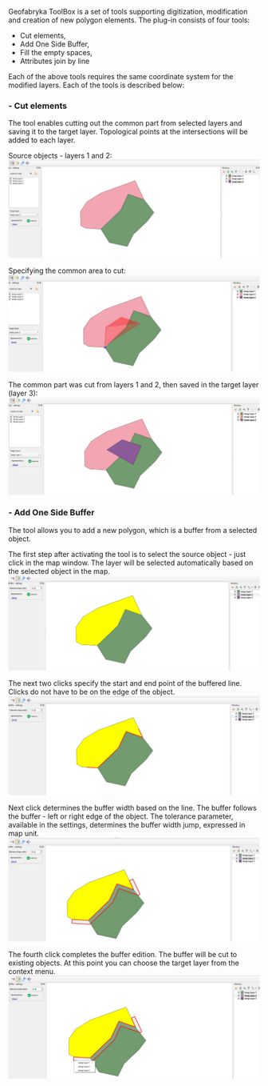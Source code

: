 Geofabryka ToolBox is a set of tools supporting digitization, modification and creation of new polygon elements.
The plug-in consists of four tools:
- Cut elements,
- Add One Side Buffer,
- Fill the empty spaces,
- Attributes join by line

Each of the above tools requires the same coordinate system for the modified layers.
Each of the tools is described below:

### - Cut elements

The tool enables cutting out the common part from selected layers and saving it to the target layer. Topological points at the intersections will be added to each layer.


Source objects - layers 1 and 2:
<img src="https://github.com/abocianowski/Geofabryka-Toolbox-/blob/master/how_to/1.jpg?raw=true" alt="1.jpg">


Specifying the common area to cut:
<img src="https://github.com/abocianowski/Geofabryka-Toolbox-/blob/master/how_to/2.jpg?raw=true" alt="2.jpg">

The common part was cut from layers 1 and 2, then saved in the target layer (layer 3):
<img src="https://github.com/abocianowski/Geofabryka-Toolbox-/blob/master/how_to/3.jpg?raw=true" alt="3.jpg">


### - Add One Side Buffer
The tool allows you to add a new polygon, which is a buffer from a selected object.


The first step after activating the tool is to select the source object - just click in the map window. The layer will be selected automatically based on the selected object in the map.
<img src="https://github.com/abocianowski/Geofabryka-Toolbox-/blob/master/how_to/4.jpg?raw=true" alt="4.jpg">

The next two clicks specify the start and end point of the buffered line. Clicks do not have to be on the edge of the object.
<img src="https://github.com/abocianowski/Geofabryka-Toolbox-/blob/master/how_to/5.jpg?raw=true" alt="5.jpg">

Next click determines the buffer width based on the line. The buffer follows the buffer - left or right edge of the object. The tolerance parameter, available in the settings, determines the buffer width jump, expressed in map unit.
<img src="https://github.com/abocianowski/Geofabryka-Toolbox-/blob/master/how_to/6.jpg?raw=true" alt="6.jpg">

The fourth click completes the buffer edition. The buffer will be cut to existing objects. At this point you can choose the target layer from the context menu.
<img src="https://github.com/abocianowski/Geofabryka-Toolbox-/blob/master/how_to/7.jpg?raw=true" alt="7.jpg">
